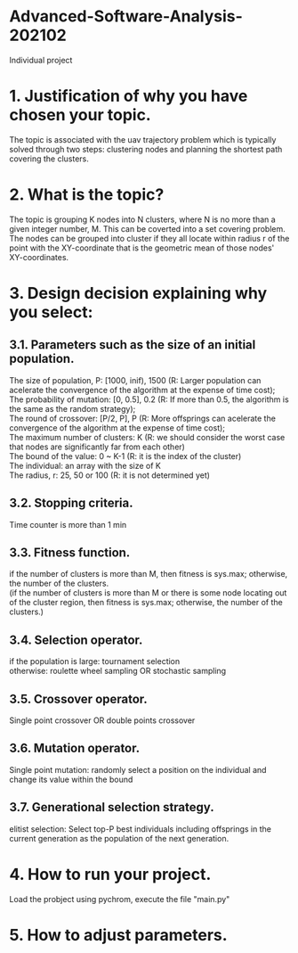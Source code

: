 # Advanced-Software-Analysis-202102
Individual project

# 1. Justification of why you have chosen your topic.
The topic is associated with the uav trajectory problem which is typically solved through two steps: clustering nodes and planning the shortest path covering the clusters.  

# 2. What is the topic?
The topic is grouping K nodes into N clusters, where N is no more than a given integer number, M. This can be coverted into a set covering problem.  
The nodes can be grouped into cluster if they all locate within radius r of the point with the XY-coordinate that is the geometric mean of those nodes' XY-coordinates.  
# 3. Design decision explaining why you select:
## 3.1. Parameters such as the size of an initial population.
The size of population, P: [1000, inif), 1500 (R: Larger population can acelerate the convergence of the algorithm at the expense of time cost);  
The probability of mutation: [0, 0.5], 0.2 (R: If more than 0.5, the algorithm is the same as the random strategy);  
The round of crossover: [P/2, P], P (R: More offsprings can acelerate the convergence of the algorithm at the expense of time cost);  
The maximum number of clusters: K (R: we should consider the worst case that nodes are significantly far from each other)  
The bound of the value: 0 ~ K-1 (R: it is the index of the cluster)  
The individual: an array with the size of K  
The radius, r: 25, 50 or 100 (R: it is not determined yet)  
## 3.2. Stopping criteria.
Time counter is more than 1 min
## 3.3. Fitness function.
if the number of clusters is more than M, then fitness is sys.max; otherwise, the number of the clusters.  
(if the number of clusters is more than M or there is some node locating out of the cluster region, then fitness is sys.max; otherwise, the number of the clusters.)
## 3.4. Selection operator.
if the population is large: tournament selection  
otherwise: roulette wheel sampling OR stochastic sampling  
## 3.5. Crossover operator.
Single point crossover OR double points crossover  
## 3.6. Mutation operator.
Single point mutation: randomly select a position on the individual and change its value within the bound  
## 3.7. Generational selection strategy.
elitist selection: Select top-P best individuals including offsprings in the current generation as the population of the next generation.
# 4. How to run your project.
Load the probject using pychrom, execute the file "main.py"
# 5. How to adjust parameters.
